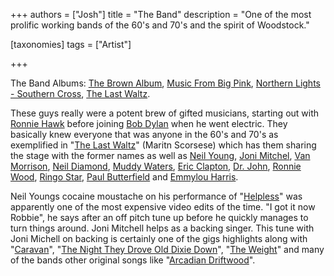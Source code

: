 +++
authors = ["Josh"]
title = "The Band"
description = "One of the most prolific working bands of the 60's and 70's and the spirit of Woodstock."

[taxonomies]
tags = ["Artist"]

+++

The Band
Albums: [The Brown Album](https://youtube.com/playlist?list=PLE31AAD9114F343C4&si=912hiqEoUy9lhl0p), [Music From Big Pink](https://youtube.com/playlist?list=PLEvr99j7ruPwC5VgxJBdWD7l3bILNPqOp&si=SC9DjOeZpiQV0SDP), [Northern Lights - Southern Cross](https://youtube.com/playlist?list=OLAK5uy_kC5lOLC7LQc7kscZs--dvJORnxgZKOA8c&si=9jvwW-aW6e36siYM), [The Last Waltz](https://youtube.com/playlist?list=PLi307k6VzjI-d0kVSNgL0lUMLEuP9WQPA&si=AoFCNFlAzNFKOi1y).


These guys really were a potent brew of gifted musicians, starting out with [Ronnie Hawk](https://youtu.be/OZeDvbyaJA4?si=J8g7mQu4KjQvDwIy) before joining [Bob Dylan](https://youtu.be/jtFEzhaNrT4?si=MrgIRyrYoVJ4u4UN) when he went electric. They basically knew everyone that was anyone in the 60's and 70's as exemplified in "[The Last Waltz](https://youtube.com/playlist?list=PLi307k6VzjI-d0kVSNgL0lUMLEuP9WQPA&si=AoFCNFlAzNFKOi1y)" (Maritn Scorsese) which has them sharing the stage with the former names as well as [Neil Young](https://youtu.be/J2z7LXpAX3Q?si=t6sXVjZDHSAKtuV4), [Joni Mitchel](https://youtu.be/f7MbmXklj3Q?si=spNckDHD8U73I3V9), [Van Morrison](https://youtu.be/44wDwMQVqCc?si=A6iecszP4lyvGHbC), [Neil Diamond](https://youtu.be/RurccWvJiS8?si=kq3shBF8_slm_9Od), [Muddy Waters](https://youtu.be/E5Sj5tpn-no?si=lBgvE97fiMhy8P12), [Eric Clapton](https://youtu.be/1WDmMWF83x4?si=VpNqYG3M8SiFGe0E), [Dr. John](https://youtu.be/SCRrXZP8b0I?si=U599lcxEU7-zahE0), [Ronnie Wood](https://youtu.be/K3fq7yAdKM4?si=kUYLABmq-f9VuHfE), [Ringo Star](https://youtu.be/K3fq7yAdKM4?si=kUYLABmq-f9VuHfE), [Paul Butterfield](https://youtu.be/ekGh9qzmQlI?si=-raAxvADF9AfmTr_) and [Emmylou Harris](https://youtu.be/RujpSQ5n0J8?si=vEyHlgM8NclTG-Ei). 

Neil Youngs cocaine moustache on his performance of "[Helpless](https://youtu.be/J2z7LXpAX3Q?si=loSeeox3sKnizmnb)" was apparently one of the most expensive video edits of the time. "I got it now Robbie", he says after an off pitch tune up before he quickly manages to turn things around. Joni Mitchell helps as a backing singer. This tune with Joni Michell on backing is certainly one of the gigs highlights along with "[Caravan](https://youtu.be/44wDwMQVqCc?si=oIl8DFBtgoo5s7rA)", "[The Night They Drove Old Dixie Down](https://www.youtube.com/watch?v=6dDbnwQlCek)", "[The Weight](https://youtu.be/Z2eTW8qZBtk?si=q9neiR9WZl9-4WlA)" and many of the bands other original songs like "[Arcadian Driftwood](https://www.youtube.com/watch?v=cSZv3cOI4kI)".